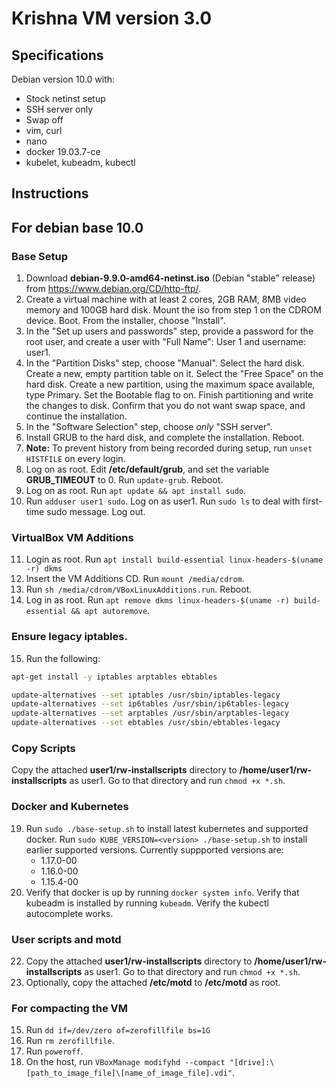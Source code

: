 # Krishna VM version 3.0

## Specifications
Debian version 10.0 with:
  - Stock netinst setup 
  - SSH server only
  - Swap off
  - vim, curl
  - nano
  - docker 19.03.7-ce
  - kubelet, kubeadm, kubectl


## Instructions

## For debian base 10.0 
### Base Setup
1. Download **debian-9.9.0-amd64-netinst.iso** (Debian "stable" release) from https://www.debian.org/CD/http-ftp/. 
2. Create a virtual machine with at least 2 cores, 2GB RAM, 8MB video memory and 100GB hard disk. Mount the iso from step 1 on the CDROM device. Boot. From the installer, choose "Install".
3. In the "Set up users and passwords" step, provide a password for the root user, and create a user with "Full Name": User 1 and username: user1.
4. In the "Partition Disks" step, choose "Manual". Select the hard disk. Create a new, empty partition table on it. Select the "Free Space" on the hard disk. Create a new partition, using the maximum space available, type Primary. Set the Bootable flag to on. Finish partitioning and write the changes to disk. Confirm that you do not want swap space, and continue the installation.
5. In the "Software Selection" step, choose _only_ "SSH server".
6. Install GRUB to the hard disk, and complete the installation. Reboot.
7. **Note:** To prevent history from being recorded during setup, run `unset HISTFILE` on every login.
8. Log on as root. Edit **/etc/default/grub**, and set the variable **GRUB_TIMEOUT** to 0. Run `update-grub`. Reboot.
9. Log on as root. Run `apt update && apt install sudo`.
10. Run `adduser user1 sudo`. Log on as user1. Run `sudo ls` to deal with first-time sudo message. Log out.

### VirtualBox VM Additions
11. Login as root. Run `apt install build-essential linux-headers-$(uname -r) dkms`
12. Insert the VM Additions CD. Run `mount /media/cdrom`.
13. Run `sh /media/cdrom/VBoxLinuxAdditions.run`. Reboot.
14. Log in as root. Run `apt remove dkms linux-headers-$(uname -r) build-essential && apt autoremove`.

### Ensure legacy iptables.
15. Run the following:

```bash
apt-get install -y iptables arptables ebtables

update-alternatives --set iptables /usr/sbin/iptables-legacy
update-alternatives --set ip6tables /usr/sbin/ip6tables-legacy
update-alternatives --set arptables /usr/sbin/arptables-legacy
update-alternatives --set ebtables /usr/sbin/ebtables-legacy
```
### Copy Scripts
Copy the attached **user1/rw-installscripts** directory to **/home/user1/rw-installscripts** as user1. Go to that directory and run `chmod +x *.sh`.

### Docker and Kubernetes
19. Run `sudo ./base-setup.sh` to install latest kubernetes and supported docker. Run `sudo KUBE_VERSION=<version> ./base-setup.sh` to install earlier supported versions. Currently suppported versions are:
    - 1.17.0-00
    - 1.16.0-00
    - 1.15.4-00    
20. Verify that docker is up by running `docker system info`. Verify that kubeadm is installed by running `kubeadm`. Verify the kubectl autocomplete works.

### User scripts and motd
22. Copy the attached **user1/rw-installscripts** directory to **/home/user1/rw-installscripts** as user1. Go to that directory and run `chmod +x *.sh`.
23. Optionally, copy the attached **/etc/motd** to **/etc/motd** as root.

### For compacting the VM
15. Run `dd if=/dev/zero of=zerofillfile bs=1G`
16. Run `rm zerofillfile`. 
17. Run `poweroff`.
18. On the host, run `VBoxManage modifyhd --compact "[drive]:\[path_to_image_file]\[name_of_image_file].vdi"`.


